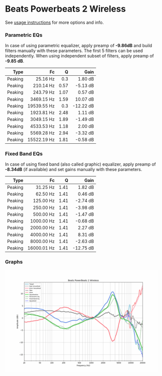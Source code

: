 # Beats Powerbeats 2 Wireless
See [usage instructions](https://github.com/jaakkopasanen/AutoEq#usage) for more options and info.

### Parametric EQs
In case of using parametric equalizer, apply preamp of **-9.86dB** and build filters manually
with these parameters. The first 5 filters can be used independently.
When using independent subset of filters, apply preamp of **-9.85 dB**.

| Type    | Fc          |    Q | Gain      |
|--------:|------------:|-----:|----------:|
| Peaking | 25.16 Hz    | 0.3  | 1.80 dB   |
| Peaking | 210.14 Hz   | 0.57 | -5.13 dB  |
| Peaking | 243.79 Hz   | 1.07 | 0.57 dB   |
| Peaking | 3469.15 Hz  | 1.59 | 10.07 dB  |
| Peaking | 19539.55 Hz | 0.3  | -12.22 dB |
| Peaking | 1923.81 Hz  | 2.48 | 1.11 dB   |
| Peaking | 3049.15 Hz  | 1.89 | -1.49 dB  |
| Peaking | 4533.53 Hz  | 1.18 | 2.00 dB   |
| Peaking | 5569.28 Hz  | 2.94 | -3.32 dB  |
| Peaking | 15522.19 Hz | 1.81 | -0.58 dB  |

### Fixed Band EQs
In case of using fixed band (also called graphic) equalizer, apply preamp of **-8.34dB**
(if available) and set gains manually with these parameters.

| Type    | Fc          |    Q | Gain      |
|--------:|------------:|-----:|----------:|
| Peaking | 31.25 Hz    | 1.41 | 1.82 dB   |
| Peaking | 62.50 Hz    | 1.41 | 0.46 dB   |
| Peaking | 125.00 Hz   | 1.41 | -2.74 dB  |
| Peaking | 250.00 Hz   | 1.41 | -3.98 dB  |
| Peaking | 500.00 Hz   | 1.41 | -1.47 dB  |
| Peaking | 1000.00 Hz  | 1.41 | -0.68 dB  |
| Peaking | 2000.00 Hz  | 1.41 | 2.27 dB   |
| Peaking | 4000.00 Hz  | 1.41 | 8.31 dB   |
| Peaking | 8000.00 Hz  | 1.41 | -2.63 dB  |
| Peaking | 16000.01 Hz | 1.41 | -12.75 dB |

### Graphs
![](./Beats%20Powerbeats%202%20Wireless.png)
